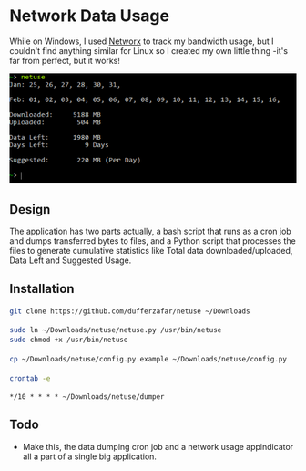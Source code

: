 # Network Data Usage

While on Windows, I used [Networx](https://www.softperfect.com/products/networx/) to track my bandwidth usage, but I couldn't find anything similar for Linux so I created my own little thing -it's far from perfect, but it works!

![Screenshot](screenshot.png)

## Design

The application has two parts actually, a bash script that runs as a cron job and dumps transferred bytes to files, and a Python script that processes the files to generate cumulative statistics like Total data downloaded/uploaded, Data Left and Suggested Usage.

## Installation

```bash
git clone https://github.com/dufferzafar/netuse ~/Downloads

sudo ln ~/Downloads/netuse/netuse.py /usr/bin/netuse
sudo chmod +x /usr/bin/netuse

cp ~/Downloads/netuse/config.py.example ~/Downloads/netuse/config.py

crontab -e
```

`*/10 * * * * ~/Downloads/netuse/dumper`

## Todo

* Make this, the data dumping cron job and a network usage appindicator all a part of a single big application.

